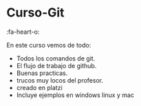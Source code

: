 # Curso-Git 

:fa-heart-o:

En este curso vemos de todo:
* Todos los comandos de git.
* El flujo de trabajo de github.
* Buenas practicas.
* trucos muy locos del profesor.
* creado en platzi 
* Incluye ejemplos en windows linux y mac
